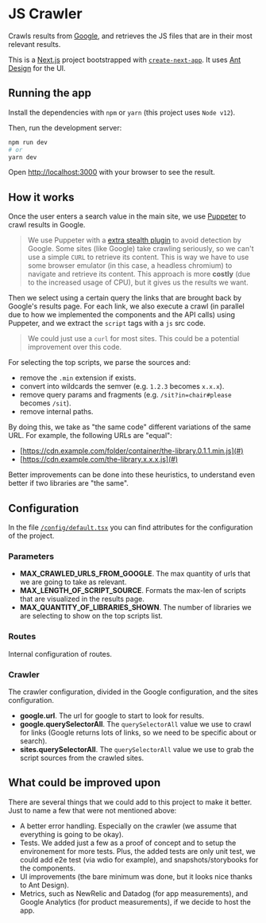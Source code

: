 # JS Crawler

Crawls results from [Google](https://google.com), and retrieves the JS files that are in their most relevant results.

This is a [Next.js](https://nextjs.org/) project bootstrapped with [`create-next-app`](https://github.com/vercel/next.js/tree/canary/packages/create-next-app). It uses [Ant Design](https://ant.design/) for the UI.

## Running the app

Install the dependencies with `npm` or `yarn` (this project uses `Node v12`).

Then, run the development server:

```bash
npm run dev
# or
yarn dev
```

Open [http://localhost:3000](http://localhost:3000) with your browser to see the result.

## How it works

Once the user enters a search value in the main site, we use [Puppeter](https://pptr.dev/) to crawl results in Google.

> We use Puppeter with a [extra stealth plugin](https://www.npmjs.com/package/puppeteer-extra-plugin-stealth) to avoid detection by Google. Some sites (like Google) take crawling seriously, so we can't use a simple `CURL` to retrieve its content. This is way we have to use some browser emulator (in this case, a headless chromium) to navigate and retrieve its content. This approach is more **costly** (due to the increased usage of CPU), but it gives us the results we want.

Then we select using a certain query the links that are brought back by Google's results page. For each link, we also execute a crawl (in parallel due to how we implemented the components and the API calls) using Puppeter, and we extract the `script` tags with a `js` src code.

> We could just use a `curl` for most sites. This could be a potential improvement over this code.

For selecting the top scripts, we parse the sources and:

- remove the `.min` extension if exists.
- convert into wildcards the semver (e.g. `1.2.3` becomes `x.x.x`).
- remove query params and fragments (e.g. `/sit?in=chair#please` becomes `/sit`).
- remove internal paths.

By doing this, we take as "the same code" different variations of the same URL. For example, the following URLs are "equal":

- [https://cdn.example.com/folder/container/the-library.0.1.1.min.js](#)
- [https://cdn.example.com/the-library.x.x.x.js](#)

Better improvements can be done into these heuristics, to understand even better if two libraries are "the same".

## Configuration 

In the file [`/config/default.tsx`](config/default.tsx) you can find attributes for the configuration of the project.

### Parameters

- **MAX_CRAWLED_URLS_FROM_GOOGLE**. The max quantity of urls that we are going to take as relevant.
- **MAX_LENGTH_OF_SCRIPT_SOURCE**. Formats the max-len of scripts that are visualized in the results page.
- **MAX_QUANTITY_OF_LIBRARIES_SHOWN**. The number of libraries we are selecting to show on the top scripts list.

### Routes

Internal configuration of routes.

### Crawler

The crawler configuration, divided in the Google configuration, and the sites configuration.

- **google.url**. The url for google to start to look for results.
- **google.querySelectorAll**. The `querySelectorAll` value we use to crawl for links (Google returns lots of links, so we need to be specific about or search).
- **sites.querySelectorAll**. The `querySelectorAll` value we use to grab the script sources from the crawled sites.

## What could be improved upon

There are several things that we could add to this project to make it better. Just to name a few that were not mentioned above:

- A better error handling. Especially on the crawler (we assume that everything is going to be okay).
- Tests. We added just a few as a proof of concept and to setup the environement for more tests. Plus, the added tests are only unit test, we could add e2e test (via wdio for example), and snapshots/storybooks for the components.
- UI improvements (the bare minimum was done, but it looks nice thanks to Ant Design).
- Metrics, such as NewRelic and Datadog (for app measurements), and Google Analytics (for product measurements), if we decide to host the app.
